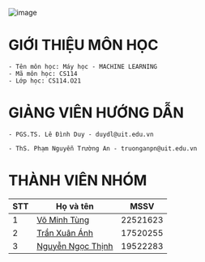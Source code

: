 ![image](https://github.com/James1108Nguyen/CS114.O21/assets/71433464/49553728-b0ba-4f92-8796-19e150bb3773)
# GIỚI THIỆU MÔN HỌC

	- Tên môn học: Máy học - MACHINE LEARNING
	- Mã môn học: CS114
	- Lớp học: CS114.O21
 
# GIẢNG VIÊN HƯỚNG DẪN

	- PGS.TS. Lê Đình Duy - duydl@uit.edu.vn
 
 	- ThS. Phạm Nguyễn Trường An - truonganpn@uit.edu.vn
  
# THÀNH VIÊN NHÓM

| STT | Họ và tên          | MSSV     |
| --- | ------------------ | -------- |
| 1   | [Võ Minh Tùng](https://github.com/tungminhv) | 22521623 |
| 2   | [Trần Xuân Ánh](https://github.com/17520255) | 17520255 |
| 3   | [Nguyễn Ngọc Thịnh](https://github.com/James1108Nguyen) | 19522283  |
